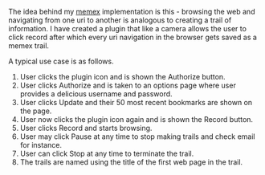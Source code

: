 The idea behind my [memex](http://en.wikipedia.org/wiki/Memex "Memex - Wikipedia") implementation is this - browsing the web and navigating from one uri to another is analogous to creating a trail of information. I have created a plugin that like a camera allows the user to click record after which every uri navigation in the browser gets saved as a memex trail.

A typical use case is as follows.

1. User clicks the plugin icon and is shown the Authorize button.
2. User clicks Authorize and is taken to an options page where user provides a delicious username and password.
3. User clicks Update and their 50 most recent bookmarks are shown on the page.
4. User now clicks the plugin icon again and is shown the Record button.
5. User clicks Record and starts browsing.
6. User may click Pause at any time to stop making trails and check email for instance.
7. User can click Stop at any time to terminate the trail.
8. The trails are named using the title of the first web page in the trail.

